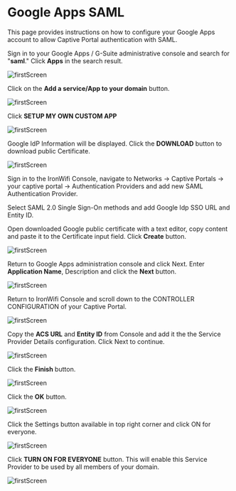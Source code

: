 # Google Apps SAML

This page provides instructions on how to configure your Google Apps account to allow Captive Portal authentication with SAML.

Sign in to your Google Apps / G-Suite administrative console and search for "**saml**." Click **Apps** in the search result.

![firstScreen](google_apps_saml/google1.png)

Click on the **Add a service/App to your domain** button.

![firstScreen](google_apps_saml/google2.png)

Click **SETUP MY OWN CUSTOM APP**

![firstScreen](google_apps_saml/google3.png)

Google IdP Information will be displayed. Click the **DOWNLOAD** button to download public Certificate.

![firstScreen](google_apps_saml/google4.png)

Sign in to the IronWifi Console, navigate to Networks -> Captive Portals -> your captive portal -> Authentication Providers and add new SAML Authentication Provider.

Select SAML 2.0 Single Sign-On methods and add Google Idp SSO URL and Entity ID.

Open downloaded Google public certificate with a text editor, copy content and paste it to the Certificate input field. Click **Create** button.

![firstScreen](google_apps_saml/google5.png)

Return to Google Apps administration console and click Next. Enter **Application Name**, Description and click the **Next** button.

![firstScreen](google_apps_saml/google6.png)

Return to IronWifi Console and scroll down to the CONTROLLER CONFIGURATION of your Captive Portal.

![firstScreen](google_apps_saml/google7.png)

Copy the **ACS URL** and **Entity ID** from Console and add it the the Service Provider Details configuration. Click Next to continue.

![firstScreen](google_apps_saml/google8.png)

Click the **Finish** button.

![firstScreen](google_apps_saml/google8.png)

Click the **OK** button.

![firstScreen](google_apps_saml/google9.png)

Click the Settings button available in top right corner and click ON for everyone.

![firstScreen](google_apps_saml/google10.png)

Click **TURN ON FOR EVERYONE** button. This will enable this Service Provider to be used by all members of your domain.

![firstScreen](google_apps_saml/google11.png)




